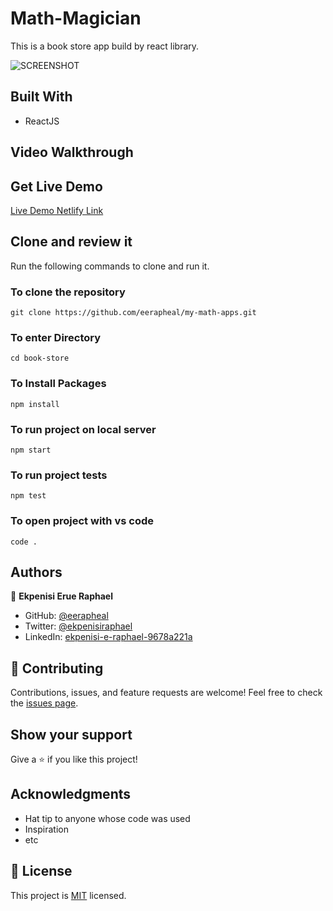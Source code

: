 # Math-Magician

This is a book store app build by react library.

![SCREENSHOT](./src/component/images/)

## Built With

- ReactJS

## Video Walkthrough



## Get Live Demo

[Live Demo Netlify Link]()


## Clone and review it

Run the following commands to clone and run it.

### To clone the repository

  `git clone https://github.com/eerapheal/my-math-apps.git`

### To enter Directory

`cd book-store`

### To Install Packages

`npm install`

### To run project on local server

`npm start`

### To run project tests

`npm test`

### To open project with vs code 

`code .`

## Authors

👤 **Ekpenisi Erue Raphael**

- GitHub: [@eerapheal](https://github.com/eerapheal)
- Twitter: [@ekpenisiraphael](https://twitter.com/ekpenisiraphael)
- LinkedIn: [ekpenisi-e-raphael-9678a221a](https://www.linkedin.com/in/ekpenisi-e-raphael-9678a221a/)

## 🤝 Contributing
Contributions, issues, and feature requests are welcome!
Feel free to check the [issues page](../../issues/).

## Show your support
Give a ⭐️ if you like this project!

## Acknowledgments
- Hat tip to anyone whose code was used
- Inspiration
- etc

## 📝 License
This project is [MIT](./MIT.md) licensed.